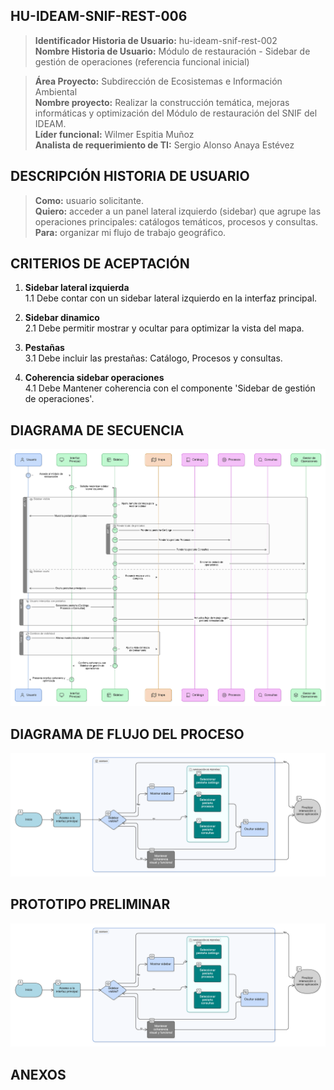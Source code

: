 ## HU-IDEAM-SNIF-REST-006

> **Identificador Historia de Usuario:** hu-ideam-snif-rest-002 \
> **Nombre Historia de Usuario:** Módulo de restauración - Sidebar de gestión de operaciones (referencia funcional inicial)

> **Área Proyecto:** Subdirección de Ecosistemas e Información Ambiental \
> **Nombre proyecto:** Realizar la construcción temática, mejoras informáticas y optimización del Módulo de restauración del SNIF del IDEAM. \
> **Líder funcional:** Wilmer Espitia Muñoz\
> **Analista de requerimiento de TI:** Sergio Alonso Anaya Estévez

## DESCRIPCIÓN HISTORIA DE USUARIO

> **Como:** usuario solicitante. \
> **Quiero:** acceder a un panel lateral izquierdo (sidebar) que agrupe las operaciones principales: catálogos temáticos, procesos y consultas. \
> **Para:** organizar mi flujo de trabajo geográfico.

## CRITERIOS DE ACEPTACIÓN

1. **Sidebar lateral izquierda**  
   1.1 Debe contar con un sidebar lateral izquierdo en la interfaz principal.
   
2. **Sidebar dinamico**   
   2.1 Debe permitir mostrar y ocultar para optimizar la vista del mapa.
   
3. **Pestañas**   
   3.1 Debe incluir las prestañas: Catálogo, Procesos y consultas.

4. **Coherencia sidebar operaciones** \
   4.1 Debe Mantener coherencia con el componente 'Sidebar de gestión de operaciones'.


## DIAGRAMA DE SECUENCIA

![IMAGEN DIAGRAMA DE SECUENCIA](assets/secuencia-hu-ideam-snif-rest-006.png)

## DIAGRAMA DE FLUJO DEL PROCESO

![IMAGEN DIAGRAMA DE FLUJO DEL PROCESO](assets/actividades-hu-ideam-snif-rest-006.png)

## PROTOTIPO PRELIMINAR

![PROTOTIPO PRELIMINAR](assets/wireframe-hu-ideam-snif-rest-006.png)

## ANEXOS

